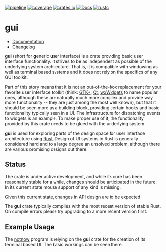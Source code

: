 [![pipeline](https://gitlab.com/d-e-s-o/gui/badges/master/pipeline.svg)](https://gitlab.com/d-e-s-o/gui/commits/master)
[![coverage](https://gitlab.com/d-e-s-o/gui/badges/master/coverage.svg)](https://gitlab.com/d-e-s-o/gui/-/jobs/artifacts/master/file/kcov/kcov-merged/index.html?job=coverage:kcov)
[![crates.io](https://img.shields.io/crates/v/gui.svg)](https://crates.io/crates/gui)
[![Docs](https://docs.rs/gui/badge.svg)](https://docs.rs/gui)
[![rustc](https://img.shields.io/badge/rustc-1.42+-blue.svg)](https://blog.rust-lang.org/2020/03/12/Rust-1.42.html)

gui
===

- [Documentation][docs-rs]
- [Changelog](CHANGELOG.md)

**gui** (short for **g**eneric **u**ser **i**nterface) is a crate
providing basic user interface functionality. It strives to be
as independent as possible of the underlying system architecture. That
is, it is compatible with windowing as well as terminal based systems
and it does not rely on the specifics of any GUI toolkit.

Part of this story means that it is not an out-of-the-box replacement
for your favorite user interface toolkit (think: [GTK+][gtk], [Qt][qt],
[wxWidgets][wxwidgets] to name popular ones, although these are
naturally much more complex and provide way more functionality -- they
are just among the most well known), but that it should be seen more as
a building block, providing certain hooks and basic functionality
typically seen in a UI. The infrastructure for dispatching events to
widgets is an example. To make proper use of it, the functionality
provided by this crate needs to be glued with the underlying system.

**gui** is used for exploring parts of the design space for user
interface architecture using [Rust][rust-lang]. Design of UI systems in
Rust is generally considered hard and to a large degree an unsolved
problem, although there are various promising designs out there.


Status
------

The crate is under active development, and while its core has been
reasonably stable for a while, changes should be anticipated in the
future. In its current state mouse support of any kind is missing.

Given this current state, changes in API design are to be expected.

The **gui** crate typically compiles with the most recent version of
stable Rust. On compile errors please try upgrading to a more recent
version first.


Example Usage
-------------

The [notnow][notnow] program is relying on the **gui** crate for the
creation of its terminal based UI. The basic workings can be seen there.

[docs-rs]: https://docs.rs/crate/gui
[gtk]: https://www.gtk.org
[qt]: https://www.qt.io
[wxwidgets]: https://wxwidgets.org
[rust-lang]: https://www.rust-lang.org
[notnow]: https://crates.io/crates/notnow
